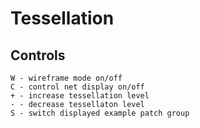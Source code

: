 Tessellation 
============

Controls
--------
```
W - wireframe mode on/off
C - control net display on/off
+ - increase tessellation level
- - decrease tessellaton level
S - switch displayed example patch group
```
